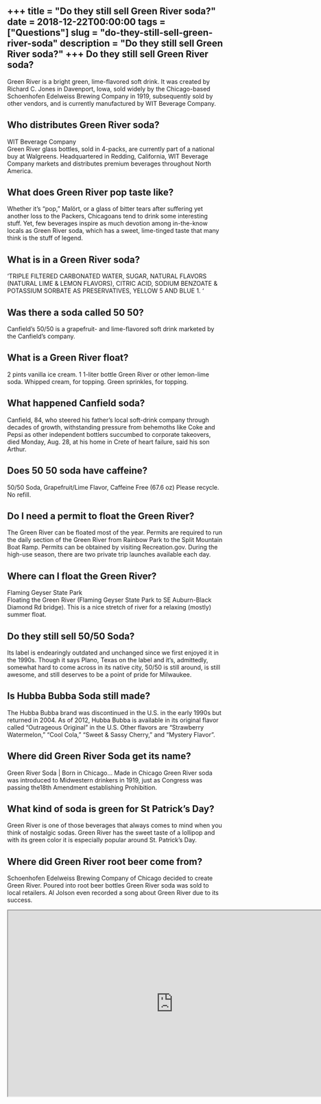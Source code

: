 +++
title = "Do they still sell Green River soda?"
date = 2018-12-22T00:00:00
tags = ["Questions"]
slug = "do-they-still-sell-green-river-soda"
description = "Do they still sell Green River soda?"
+++
Do they still sell Green River soda?
------------------------------------

Green River is a bright green, lime-flavored soft drink. It was created by Richard C. Jones in Davenport, Iowa, sold widely by the Chicago-based Schoenhofen Edelweiss Brewing Company in 1919, subsequently sold by other vendors, and is currently manufactured by WIT Beverage Company.

Who distributes Green River soda?
---------------------------------

WIT Beverage Company  
Green River glass bottles, sold in 4-packs, are currently part of a national buy at Walgreens. Headquartered in Redding, California, WIT Beverage Company markets and distributes premium beverages throughout North America.

What does Green River pop taste like?
-------------------------------------

Whether it’s “pop,” Malört, or a glass of bitter tears after suffering yet another loss to the Packers, Chicagoans tend to drink some interesting stuff. Yet, few beverages inspire as much devotion among in-the-know locals as Green River soda, which has a sweet, lime-tinged taste that many think is the stuff of legend.

What is in a Green River soda?
------------------------------

‘TRIPLE FILTERED CARBONATED WATER, SUGAR, NATURAL FLAVORS (NATURAL LIME &amp; LEMON FLAVORS), CITRIC ACID, SODIUM BENZOATE &amp; POTASSIUM SORBATE AS PRESERVATIVES, YELLOW 5 AND BLUE 1. ‘

Was there a soda called 50 50?
------------------------------

Canfield’s 50/50 is a grapefruit- and lime-flavored soft drink marketed by the Canfield’s company.

What is a Green River float?
----------------------------

2 pints vanilla ice cream. 1 1-liter bottle Green River or other lemon-lime soda. Whipped cream, for topping. Green sprinkles, for topping.

What happened Canfield soda?
----------------------------

Canfield, 84, who steered his father’s local soft-drink company through decades of growth, withstanding pressure from behemoths like Coke and Pepsi as other independent bottlers succumbed to corporate takeovers, died Monday, Aug. 28, at his home in Crete of heart failure, said his son Arthur.

Does 50 50 soda have caffeine?
------------------------------

50/50 Soda, Grapefruit/Lime Flavor, Caffeine Free (67.6 oz) Please recycle. No refill.

Do I need a permit to float the Green River?
--------------------------------------------

The Green River can be floated most of the year. Permits are required to run the daily section of the Green River from Rainbow Park to the Split Mountain Boat Ramp. Permits can be obtained by visiting Recreation.gov. During the high-use season, there are two private trip launches available each day.

Where can I float the Green River?
----------------------------------

Flaming Geyser State Park  
Floating the Green River (Flaming Geyser State Park to SE Auburn-Black Diamond Rd bridge). This is a nice stretch of river for a relaxing (mostly) summer float.

Do they still sell 50/50 Soda?
------------------------------

Its label is endearingly outdated and unchanged since we first enjoyed it in the 1990s. Though it says Plano, Texas on the label and it’s, admittedly, somewhat hard to come across in its native city, 50/50 is still around, is still awesome, and still deserves to be a point of pride for Milwaukee.

Is Hubba Bubba Soda still made?
-------------------------------

The Hubba Bubba brand was discontinued in the U.S. in the early 1990s but returned in 2004. As of 2012, Hubba Bubba is available in its original flavor called “Outrageous Original” in the U.S. Other flavors are “Strawberry Watermelon,” “Cool Cola,” “Sweet &amp; Sassy Cherry,” and “Mystery Flavor”.

Where did Green River Soda get its name?
----------------------------------------

Green River Soda | Born in Chicago… Made in Chicago Green River soda was introduced to Midwestern drinkers in 1919, just as Congress was passing the18th Amendment establishing Prohibition.

What kind of soda is green for St Patrick’s Day?
------------------------------------------------

Green River is one of those beverages that always comes to mind when you think of nostalgic sodas. Green River has the sweet taste of a lollipop and with its green color it is especially popular around St. Patrick’s Day.

Where did Green River root beer come from?
------------------------------------------

Schoenhofen Edelweiss Brewing Company of Chicago decided to create Green River. Poured into root beer bottles Green River soda was sold to local retailers. Al Jolson even recorded a song about Green River due to its success.

<iframe allow="accelerometer; autoplay; clipboard-write; encrypted-media; gyroscope; picture-in-picture" allowfullscreen="" class="__youtube_prefs__  epyt-is-override  no-lazyload" data-no-lazy="1" data-origheight="433" data-origwidth="770" data-skipgform_ajax_framebjll="" height="433" id="_ytid_17916" loading="lazy" src="https://www.youtube.com/embed/7ZcBl0RBy5I?enablejsapi=1&autoplay=0&cc_load_policy=0&cc_lang_pref=&iv_load_policy=1&loop=0&modestbranding=0&rel=1&fs=1&playsinline=0&autohide=2&theme=dark&color=red&controls=1&" title="YouTube player" width="770"></iframe>